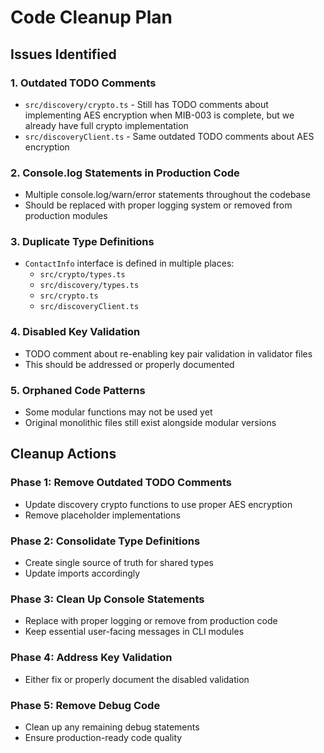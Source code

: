 # Code Cleanup Plan

## Issues Identified

### 1. Outdated TODO Comments
- `src/discovery/crypto.ts` - Still has TODO comments about implementing AES encryption when MIB-003 is complete, but we already have full crypto implementation
- `src/discoveryClient.ts` - Same outdated TODO comments about AES encryption

### 2. Console.log Statements in Production Code
- Multiple console.log/warn/error statements throughout the codebase
- Should be replaced with proper logging system or removed from production modules

### 3. Duplicate Type Definitions
- `ContactInfo` interface is defined in multiple places:
  - `src/crypto/types.ts`
  - `src/discovery/types.ts` 
  - `src/crypto.ts`
  - `src/discoveryClient.ts`

### 4. Disabled Key Validation
- TODO comment about re-enabling key pair validation in validator files
- This should be addressed or properly documented

### 5. Orphaned Code Patterns
- Some modular functions may not be used yet
- Original monolithic files still exist alongside modular versions

## Cleanup Actions

### Phase 1: Remove Outdated TODO Comments
- Update discovery crypto functions to use proper AES encryption
- Remove placeholder implementations

### Phase 2: Consolidate Type Definitions
- Create single source of truth for shared types
- Update imports accordingly

### Phase 3: Clean Up Console Statements
- Replace with proper logging or remove from production code
- Keep essential user-facing messages in CLI modules

### Phase 4: Address Key Validation
- Either fix or properly document the disabled validation

### Phase 5: Remove Debug Code
- Clean up any remaining debug statements
- Ensure production-ready code quality
